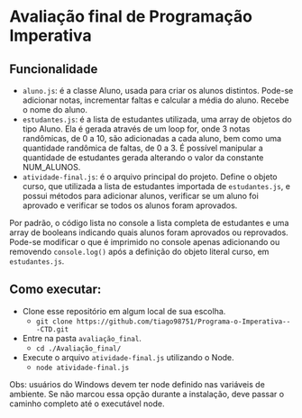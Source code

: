 # Avaliação final de Programação Imperativa

## Funcionalidade

- `aluno.js`: é a classe Aluno, usada para criar os alunos distintos. Pode-se adicionar notas, incrementar faltas e calcular a média do aluno. Recebe o nome do aluno.
- `estudantes.js`: é a lista de estudantes utilizada, uma array de objetos do tipo Aluno. Ela é gerada através de um loop for, onde 3 notas randômicas, de 0 a 10, são adicionadas a cada aluno, bem como uma quantidade randômica de faltas, de 0 a 3. É possível manipular a quantidade de estudantes gerada alterando o valor da constante NUM_ALUNOS.
- `atividade-final.js`: é o arquivo principal do projeto. Define o objeto curso, que utilizada a lista de estudantes importada de `estudantes.js`, e possui métodos para adicionar alunos, verificar se um aluno foi aprovado e verificar se todos os alunos foram aprovados.

Por padrão, o código lista no console a lista completa de estudantes e uma array de booleans indicando quais alunos foram aprovados ou reprovados. Pode-se modificar o que é imprimido no console apenas adicionando ou removendo `console.log()` após a definição do objeto literal curso, em `estudantes.js`.

## Como executar:

- Clone esse repositório em algum local de sua escolha.
  - `git clone https://github.com/tiago98751/Programa-o-Imperativa---CTD.git`
- Entre na pasta `avaliação_final`.
  - `cd ./Avaliação_final/`
- Execute o arquivo `atividade-final.js` utilizando o Node.
  - `node atividade-final.js`

Obs: usuários do Windows devem ter node definido nas variáveis de ambiente. Se não marcou essa opção durante a instalação, deve passar o caminho completo até o executável node.
